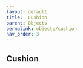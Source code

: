 ```yaml
---
layout: default
title:  Cushion
parent: Objects
permalink: objects/cushion
nav_order: 3
---
```


## Cushion
